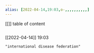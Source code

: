 ```yaml
---
alias: [2022-04-14,19:03,o-,,,,,,,,,,]
---
```

[[]]
table of content
```toc
```

[[2022-04-14]] 19:03

```query
"international disease federation"
```